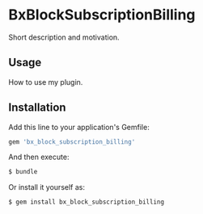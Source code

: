 # BxBlockSubscriptionBilling
Short description and motivation.

## Usage
How to use my plugin.

## Installation
Add this line to your application's Gemfile:

```ruby
gem 'bx_block_subscription_billing'
```

And then execute:
```bash
$ bundle
```

Or install it yourself as:
```bash
$ gem install bx_block_subscription_billing
```
